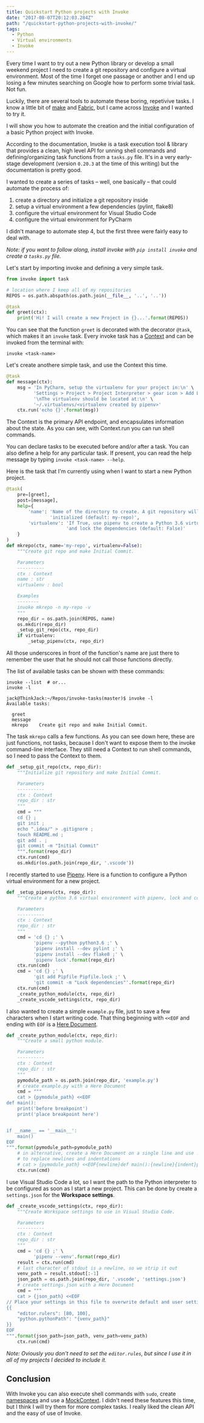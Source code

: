 ```yaml
---
title: Quickstart Python projects with Invoke
date: "2017-08-07T20:12:03.284Z"
path: "/quickstart-python-projects-with-invoke/"
tags:
  - Python
  - Virtual environments
  - Invoke
---
```


Every time I want to try out a new Python library or develop a small weekend project I need to create a git repository and configure a virtual environment. Most of the time I forget one passage or another and I end up losing a few minutes searching on Google how to perform some trivial task. Not fun.

Luckily, there are several tools to automate these boring, repetivive tasks. I know a little bit of [make](https://www.gnu.org/software/make/) and [Fabric](http://www.fabfile.org/), but I came across [Invoke](http://docs.pyinvoke.org/en/latest/index.html) and I wanted to try it.

I will show you how to automate the creation and the initial configuration of a basic Python project with Invoke.

According to the documentation, Invoke is a task execution tool & library that provides a clean, high level API for unning shell commands and defining/organizing task functions from a `tasks.py` file. It's in a very early-stage development (version `0.20.3` at the time of this writing) but the documentation is pretty good.

I wanted to create a series of tasks – well, one basically – that could automate the process of:

1.  create a directory and initialize a git repository inside
2.  setup a virtual environment a few dependencies (pylint, flake8)
3.  configure the virtual environment for Visual Studio Code
4.  configure the virtual environment for PyCharm

I didn't manage to automate step 4, but the first three were fairly easy to deal with.

_Note: if you want to follow along, install invoke with `pip install invoke` and create a `tasks.py` file._

Let's start by importing invoke and defining a very simple task.

```python
from invoke import task

# location where I keep all of my repositories
REPOS = os.path.abspath(os.path.join(__file__, '..', '..'))

@task
def greet(ctx):
    print('Hi! I will create a new Project in {}...'.format(REPOS))
```

You can see that the function `greet` is decorated with the decorator `@task`, which makes it an `invoke` task. Every invoke task has a [Context](http://docs.pyinvoke.org/en/latest/getting_started.html#why-context) and can be invoked from the terminal with:

```shell
invoke <task-name>
```

Let's create anothere simple task, and use the Context this time.

```python
@task
def message(ctx):
    msg = 'In PyCharm, setup the virtualenv for your project in:\n' \
          'Settings > Project > Project Interpreter > gear icon > Add Local' \
          '\nThe virtualenv should be located at:\n' \
          '~/.virtualenvs/<virtualenv created by pipenv>'
    ctx.run('echo {}'.format(msg))
```

The Context is the primary API endpoint, and encapsulates information about the state. As you can see, with Context.run you can run shell commands.

You can declare tasks to be executed before and/or after a task. You can also define a help for any particular task. If present, you can read the help message by typing `invoke <task-name> --help`.

Here is the task that I'm currently using when I want to start a new Python project.

```python
@task(
    pre=[greet],
    post=[message],
    help={
        'name': 'Name of the directory to create. A git repository will be '
                'initialized (default: my-repo)',
        'virtualenv': 'If True, use pipenv to create a Python 3.6 virtualenv '
                      'and lock the dependencies (default: False)'
    }
)
def mkrepo(ctx, name='my-repo', virtualenv=False):
    """Create git repo and make Initial Commit.

    Parameters
    ----------
    ctx : Context
    name : str
    virtualenv : bool

    Examples
    --------
    invoke mkrepo -n my-repo -v
    """
    repo_dir = os.path.join(REPOS, name)
    os.mkdir(repo_dir)
    _setup_git_repo(ctx, repo_dir)
    if virtualenv:
        _setup_pipenv(ctx, repo_dir)
```

All those underscores in front of the function's name are just there to remember the user that he should not call those functions directly.

The list of available tasks can be shown with these commands:

```shell
invoke --list  # or...
invoke -l
```

```shell
jack@ThinkJack:~/Repos/invoke-tasks(master)$ invoke -l
Available tasks:

  greet
  message
  mkrepo    Create git repo and make Initial Commit.
```

The task `mkrepo` calls a few functions. As you can see down here, these are just functions, not tasks, because I don't want to expose them to the invoke command-line interface. They still need a Context to run shell commands, so I need to pass the Context to them.

```python
def _setup_git_repo(ctx, repo_dir):
    """Initialize git repository and make Initial Commit.

    Parameters
    ----------
    ctx : Context
    repo_dir : str
    """
    cmd = """
    cd {} ;
    git init ;
    echo ".idea/" > .gitignore ;
    touch README.md ;
    git add . ;
    git commit -m "Initial Commit"
    """.format(repo_dir)
    ctx.run(cmd)
    os.mkdir(os.path.join(repo_dir, '.vscode'))
```

I recently started to use [Pipenv](https://www.giacomodebidda.com/pipenv/). Here is a function to configure a Python virtual environment for a new project.

```python
def _setup_pipenv(ctx, repo_dir):
    """Create a python 3.6 virtual environment with pipenv, lock and commit.

    Parameters
    ----------
    ctx : Context
    repo_dir : str
    """
    cmd = 'cd {} ;' \
          'pipenv --python python3.6 ;' \
          'pipenv install --dev pylint ;' \
          'pipenv install --dev flake8 ;' \
          'pipenv lock'.format(repo_dir)
    ctx.run(cmd)
    cmd = 'cd {} ;' \
          'git add Pipfile Pipfile.lock ;' \
          'git commit -m "Lock dependencies"'.format(repo_dir)
    ctx.run(cmd)
    _create_python_module(ctx, repo_dir)
    _create_vscode_settings(ctx, repo_dir)
```

I also wanted to create a simple `example.py` file, just to save a few characters when I start writing code. That thing beginning with `<<EOF` and ending with `EOF` is a [Here Document](http://tldp.org/LDP/abs/html/here-docs.html).

```python
def _create_python_module(ctx, repo_dir):
    """Create a small python module.

    Parameters
    ----------
    ctx : Context
    repo_dir : str
    """
    pymodule_path = os.path.join(repo_dir, 'example.py')
    # create example.py with a Here Document
    cmd = """
    cat > {pymodule_path} <<EOF
def main():
    print('before breakpoint')
    print('place breakpoint here')


if __name__ == '__main__':
    main()
EOF
""".format(pymodule_path=pymodule_path)
    # in alternative, create a Here Document on a single line and use .format
    # to replace newlines and indentations
    # cat > {pymodule_path} <<EOF{newline}def main():{newline}{indent}print('example'){newline}EOF""".format(newline='\n', indent='    ', pymodule_path=pymodule_path)
    ctx.run(cmd)
```

I use Visual Studio Code a lot, so I want the path to the Python interpreter to be configured as soon as I start a new project. This can be done by create a `settings.json` for the **Workspace settings**.

```python
def _create_vscode_settings(ctx, repo_dir):
    """Create Workspace settings to use in Visual Studio Code.

    Parameters
    ----------
    ctx : Context
    repo_dir : str
    """
    cmd = 'cd {} ;' \
          'pipenv --venv'.format(repo_dir)
    result = ctx.run(cmd)
    # last character of stdout is a newline, so we strip it out
    venv_path = result.stdout[:-1]
    json_path = os.path.join(repo_dir, '.vscode', 'settings.json')
    # create settings.json with a Here Document
    cmd = """
    cat > {json_path} <<EOF
// Place your settings in this file to overwrite default and user settings.
{{
    "editor.rulers": [80, 100],
    "python.pythonPath": "{venv_path}"
}}
EOF
""".format(json_path=json_path, venv_path=venv_path)
    ctx.run(cmd)
```

_Note: Oviously you don't need to set the `editor.rules`, but since I use it in all of my projects I decided to include it._

## Conclusion

With Invoke you can also execute shell commands with `sudo`, create [namespaces](http://docs.pyinvoke.org/en/latest/getting_started.html#creating-namespaces) and use a [MockContext](http://docs.pyinvoke.org/en/latest/concepts/testing.html#use-mockcontext). I didn't need these features this time, but I think I will try them for more complex tasks. I really liked the clean API and the easy of use of Invoke.
